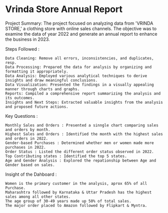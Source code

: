 # Vrinda Store Annual Report 

Project Summary: The project focused on analyzing data from 'VRINDA STORE,' a clothing store with online sales channels. The objective was to examine the data of year 2022 and generate an annual report to enhance the business in 2023.

Steps Followed :
  
    Data Cleaning: Remove all errors, inconsistencies, and duplicates, resp.
    Data Processing: Prepared the data for analysis by organizing and formatting it appropriately.
    Data Analysis: Employed various analytical techniques to derive insights and draw meaningful conclusions.
    Data Visualization: Presented the findings in a visually appealing manner through charts and graphs.
    Reports: Compiled a comprehensive report summarizing the analysis and its outcomes.
    Insights and Next Steps: Extracted valuable insights from the analysis and proposed future actions.
  
Key Questions :

    Monthly Sales and Orders : Presented a sinngle chart comparing sales and orders by month.
    Highest Sales and Orders : Identified the month with the highest sales and orders in 2022.
    Gender-based Purchases : Determined whether men or women made more purchases in 2022.
    Order Status : Listed the different order status observed in 2022.
    Top Contributing states : Identified the top 5 states.
    Age and Gender Analysis : Explored the repationship between Age and Gender based on sales.

Insight of the Dahboard :

    Women is the primary customer in the analysis, aprox 65% of all Purchase.
    Maharashtra followed by Karnataka & Uttar Pradesh has the highest sales among all other states.
    The age group of 30-49 years made up 50% of total sales.
    The major order placed to Amazon followed by Flipkart & Myntra.
    




